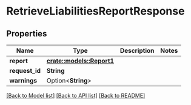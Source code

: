 # RetrieveLiabilitiesReportResponse

## Properties

Name | Type | Description | Notes
------------ | ------------- | ------------- | -------------
**report** | [**crate::models::Report1**](Report1.md) |  | 
**request_id** | **String** |  | 
**warnings** | Option<**String**> |  | 

[[Back to Model list]](../README.md#documentation-for-models) [[Back to API list]](../README.md#documentation-for-api-endpoints) [[Back to README]](../README.md)


